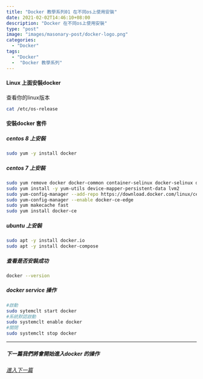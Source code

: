 ```yaml
---
title: "Docker 教學系列01 在不同os上使用安裝"
date: 2021-02-02T14:46:10+08:00
description: "Docker 在不同os上使用安裝"
type: "post"
image: "images/masonary-post/docker-logo.png"
categories: 
  - "Docker"
tags:
  - "Docker"
  -  "Docker 教學系列"
---
```


#### Linux 上面安裝docker

查看你的linux版本
```bash
cat /etc/os-release
```

#### 安裝docker 套件

##### centos 8 上安裝
```bash
sudo yum -y install docker 
```

##### centos 7 上安裝
```bash
sudo yum remove docker docker-common container-selinux docker-selinux docker-engine docker-engine-selinux
sudo yum install -y yum-utils device-mapper-persistent-data lvm2
sudo yum-config-manager --add-repo https://download.docker.com/linux/centos/docker-ce.repo
sudo yum-config-manager --enable docker-ce-edge
sudo yum makecache fast
sudo yum install docker-ce
```

##### ubuntu 上安裝
```bash
sudo apt -y install docker.io
sudo apt -y install docker-compose
```

##### 查看是否安裝成功
```bash
docker --version
```

##### docker service 操作
```bash
#啟動
sudo sytemclt start docker 
#系統默認啟動
sudo systemclt enable docker
#關閉
sudo systemclt stop docker
```
----------------------------------
##### 下一篇我們將會開始進入docker 的操作
###### [進入下一篇](/docker-02)
